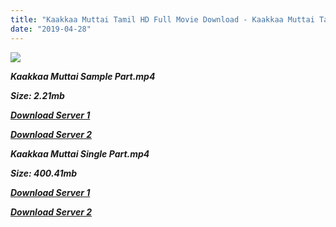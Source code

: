 ```yaml
---
title: "Kaakkaa Muttai Tamil HD Full Movie Download - Kaakkaa Muttai Tamil HD Movie Download"
date: "2019-04-28"
---
```


![](https://images.moviebuff.com/fb154b69-e10b-4cc4-a6bc-ea162517afa7?w=1000)

**_Kaakkaa Muttai Sample Part.mp4_**

**_Size: 2.21mb_**

**_[Download Server 1](http://b7.wetransfer.vip/files/Tamil{18b9e36be58349bcedc591cb24b1d58373c4fcb8ec6c90ee99c2d93b5f4aedc9}20Movies/Tamil{18b9e36be58349bcedc591cb24b1d58373c4fcb8ec6c90ee99c2d93b5f4aedc9}20Recent{18b9e36be58349bcedc591cb24b1d58373c4fcb8ec6c90ee99c2d93b5f4aedc9}20Movies/Kaakkaa{18b9e36be58349bcedc591cb24b1d58373c4fcb8ec6c90ee99c2d93b5f4aedc9}20Muttai{18b9e36be58349bcedc591cb24b1d58373c4fcb8ec6c90ee99c2d93b5f4aedc9}20(2014)/Kaakkaa{18b9e36be58349bcedc591cb24b1d58373c4fcb8ec6c90ee99c2d93b5f4aedc9}20Muttai{18b9e36be58349bcedc591cb24b1d58373c4fcb8ec6c90ee99c2d93b5f4aedc9}20HDRip/Kaakkaa{18b9e36be58349bcedc591cb24b1d58373c4fcb8ec6c90ee99c2d93b5f4aedc9}20Muttai{18b9e36be58349bcedc591cb24b1d58373c4fcb8ec6c90ee99c2d93b5f4aedc9}20(2014){18b9e36be58349bcedc591cb24b1d58373c4fcb8ec6c90ee99c2d93b5f4aedc9}20Sample{18b9e36be58349bcedc591cb24b1d58373c4fcb8ec6c90ee99c2d93b5f4aedc9}20(640x360).mp4)_**

**_[Download Server 2](http://b7.wetransfer.vip/files/Tamil{18b9e36be58349bcedc591cb24b1d58373c4fcb8ec6c90ee99c2d93b5f4aedc9}20Movies/Tamil{18b9e36be58349bcedc591cb24b1d58373c4fcb8ec6c90ee99c2d93b5f4aedc9}20Recent{18b9e36be58349bcedc591cb24b1d58373c4fcb8ec6c90ee99c2d93b5f4aedc9}20Movies/Kaakkaa{18b9e36be58349bcedc591cb24b1d58373c4fcb8ec6c90ee99c2d93b5f4aedc9}20Muttai{18b9e36be58349bcedc591cb24b1d58373c4fcb8ec6c90ee99c2d93b5f4aedc9}20(2014)/Kaakkaa{18b9e36be58349bcedc591cb24b1d58373c4fcb8ec6c90ee99c2d93b5f4aedc9}20Muttai{18b9e36be58349bcedc591cb24b1d58373c4fcb8ec6c90ee99c2d93b5f4aedc9}20HDRip/Kaakkaa{18b9e36be58349bcedc591cb24b1d58373c4fcb8ec6c90ee99c2d93b5f4aedc9}20Muttai{18b9e36be58349bcedc591cb24b1d58373c4fcb8ec6c90ee99c2d93b5f4aedc9}20(2014){18b9e36be58349bcedc591cb24b1d58373c4fcb8ec6c90ee99c2d93b5f4aedc9}20Sample{18b9e36be58349bcedc591cb24b1d58373c4fcb8ec6c90ee99c2d93b5f4aedc9}20(640x360).mp4)_**

**_Kaakkaa Muttai Single Part.mp4_**

**_Size: 400.41mb_**

**_[Download Server 1](http://b7.wetransfer.vip/files/Tamil{18b9e36be58349bcedc591cb24b1d58373c4fcb8ec6c90ee99c2d93b5f4aedc9}20Movies/Tamil{18b9e36be58349bcedc591cb24b1d58373c4fcb8ec6c90ee99c2d93b5f4aedc9}20Recent{18b9e36be58349bcedc591cb24b1d58373c4fcb8ec6c90ee99c2d93b5f4aedc9}20Movies/Kaakkaa{18b9e36be58349bcedc591cb24b1d58373c4fcb8ec6c90ee99c2d93b5f4aedc9}20Muttai{18b9e36be58349bcedc591cb24b1d58373c4fcb8ec6c90ee99c2d93b5f4aedc9}20(2014)/Kaakkaa{18b9e36be58349bcedc591cb24b1d58373c4fcb8ec6c90ee99c2d93b5f4aedc9}20Muttai{18b9e36be58349bcedc591cb24b1d58373c4fcb8ec6c90ee99c2d93b5f4aedc9}20HDRip/Kaakkaa{18b9e36be58349bcedc591cb24b1d58373c4fcb8ec6c90ee99c2d93b5f4aedc9}20Muttai{18b9e36be58349bcedc591cb24b1d58373c4fcb8ec6c90ee99c2d93b5f4aedc9}20(2014){18b9e36be58349bcedc591cb24b1d58373c4fcb8ec6c90ee99c2d93b5f4aedc9}20Single{18b9e36be58349bcedc591cb24b1d58373c4fcb8ec6c90ee99c2d93b5f4aedc9}20Part{18b9e36be58349bcedc591cb24b1d58373c4fcb8ec6c90ee99c2d93b5f4aedc9}20(640x360).mp4)_**

**_[Download Server 2](http://b7.wetransfer.vip/files/Tamil{18b9e36be58349bcedc591cb24b1d58373c4fcb8ec6c90ee99c2d93b5f4aedc9}20Movies/Tamil{18b9e36be58349bcedc591cb24b1d58373c4fcb8ec6c90ee99c2d93b5f4aedc9}20Recent{18b9e36be58349bcedc591cb24b1d58373c4fcb8ec6c90ee99c2d93b5f4aedc9}20Movies/Kaakkaa{18b9e36be58349bcedc591cb24b1d58373c4fcb8ec6c90ee99c2d93b5f4aedc9}20Muttai{18b9e36be58349bcedc591cb24b1d58373c4fcb8ec6c90ee99c2d93b5f4aedc9}20(2014)/Kaakkaa{18b9e36be58349bcedc591cb24b1d58373c4fcb8ec6c90ee99c2d93b5f4aedc9}20Muttai{18b9e36be58349bcedc591cb24b1d58373c4fcb8ec6c90ee99c2d93b5f4aedc9}20HDRip/Kaakkaa{18b9e36be58349bcedc591cb24b1d58373c4fcb8ec6c90ee99c2d93b5f4aedc9}20Muttai{18b9e36be58349bcedc591cb24b1d58373c4fcb8ec6c90ee99c2d93b5f4aedc9}20(2014){18b9e36be58349bcedc591cb24b1d58373c4fcb8ec6c90ee99c2d93b5f4aedc9}20Single{18b9e36be58349bcedc591cb24b1d58373c4fcb8ec6c90ee99c2d93b5f4aedc9}20Part{18b9e36be58349bcedc591cb24b1d58373c4fcb8ec6c90ee99c2d93b5f4aedc9}20(640x360).mp4)_**

